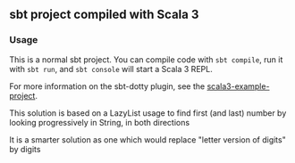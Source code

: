 ## sbt project compiled with Scala 3

### Usage

This is a normal sbt project. You can compile code with `sbt compile`, run it with `sbt run`, and `sbt console` will start a Scala 3 REPL.

For more information on the sbt-dotty plugin, see the
[scala3-example-project](https://github.com/scala/scala3-example-project/blob/main/README.md).

This solution is based on a LazyList usage to find first (and last) number by looking progressively in String, in both directions

It is a smarter solution as one which would replace "letter version of digits" by digits